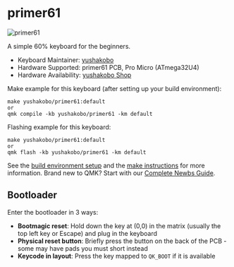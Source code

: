# primer61

![primer61](https://drive.google.com/uc?export=view&id=14yIqf5XfCR3nu6v57iXRixEVLnlZrEVY)

A simple 60% keyboard for the beginners.

* Keyboard Maintainer: [yushakobo](https://github.com/yushakobo)
* Hardware Supported: primer61 PCB, Pro Micro (ATmega32U4)
* Hardware Availability: [yushakobo Shop](https://yushakobo.jp/shop/primer61/)


Make example for this keyboard (after setting up your build environment):

    make yushakobo/primer61:default
    or
    qmk compile -kb yushakobo/primer61 -km default

Flashing example for this keyboard:

    make yushakobo/primer61:default
    or
    qmk flash -kb yushakobo/primer61 -km default 


See the [build environment setup](https://docs.qmk.fm/#/getting_started_build_tools) and the [make instructions](https://docs.qmk.fm/#/getting_started_make_guide) for more information. Brand new to QMK? Start with our [Complete Newbs Guide](https://docs.qmk.fm/#/newbs).

## Bootloader

Enter the bootloader in 3 ways:

* **Bootmagic reset**: Hold down the key at (0,0) in the matrix (usually the top left key or Escape) and plug in the keyboard
* **Physical reset button**: Briefly press the button on the back of the PCB - some may have pads you must short instead
* **Keycode in layout**: Press the key mapped to `QK_BOOT` if it is available
